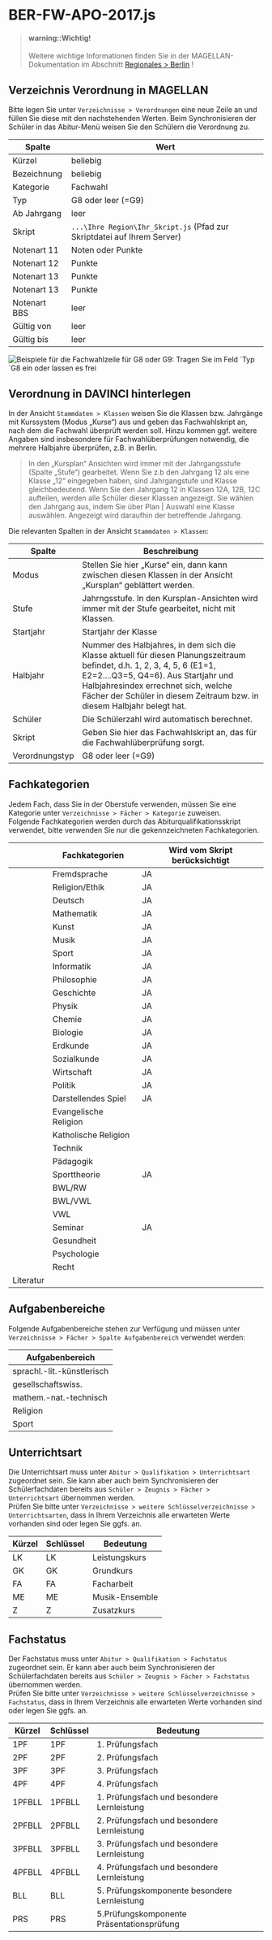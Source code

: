 # BER-FW-APO-2017.js

> #### warning::Wichtig!
>
> Weitere wichtige Informationen finden Sie in der MAGELLAN-Dokumentation im Abschnitt [Regionales &gt; Berlin](https://doc.magellan7.stueber.de/schulverwaltung/regionales/berlin/berlin/) !

## Verzeichnis Verordnung in MAGELLAN

Bitte legen Sie unter `Verzeichnisse > Verordnungen` eine neue Zeile an und füllen Sie diese mit den nachstehenden Werten. Beim Synchronisieren der Schüler in das Abitur-Menü weisen Sie den Schülern die Verordnung zu.

| Spalte | Wert |
| --- | --- |
| Kürzel | beliebig |
| Bezeichnung | beliebig |
| Kategorie | Fachwahl |
| Typ | G8 oder leer \(=G9\) |
| Ab Jahrgang | leer |
| Skript | `...\Ihre Region\Ihr_Skript.js` \(Pfad zur Skriptdatei auf Ihrem Server\) |
| Notenart 11 | Noten oder Punkte |
| Notenart 12 | Punkte |
| Notenart 13 | Punkte |
| Notenart 13 | Punkte |
| Notenart BBS | leer |
| Gültig von | leer |
| Gültig bis | leer |

![Beispiele für die Fachwahlzeile für G8 oder G9: Tragen Sie im Feld \`Typ \`G8 ein oder lassen es frei](/images/ber-apo-fw-2017.0.png)

## Verordnung in DAVINCI hinterlegen

In der Ansicht `Stammdaten > Klassen` weisen Sie die Klassen bzw. Jahrgänge mit Kurssystem \(Modus „Kurse“\) aus und geben das Fachwahlskript an, nach dem die Fachwahl überprüft werden soll. Hinzu kommen ggf. weitere Angaben sind insbesondere für Fachwahlüberprüfungen notwendig, die mehrere Halbjahre überprüfen, z.B. in Berlin.

> In den „Kursplan“ Ansichten wird immer mit der Jahrgangsstufe \(Spalte „Stufe“\) gearbeitet. Wenn Sie z.b den Jahrgang 12 als eine Klasse „12“ eingegeben haben, sind Jahrgangstufe und Klasse gleichbedeutend. Wenn Sie den Jahrgang 12 in Klassen 12A, 12B, 12C aufteilen, werden alle Schüler dieser Klassen angezeigt. Sie wählen den Jahrgang aus, indem Sie über Plan \| Auswahl eine Klasse auswählen. Angezeigt wird daraufhin der betreffende Jahrgang.

Die relevanten Spalten in der Ansicht `Stammdaten > Klassen`:

| Spalte | Beschreibung |
| --- | --- |
| Modus | Stellen Sie hier „Kurse“ ein, dann kann zwischen diesen Klassen in der Ansicht „Kursplan“ geblättert werden. |
| Stufe | Jahrngsstufe. In den Kursplan-Ansichten wird immer mit der Stufe gearbeitet, nicht mit Klassen. |
| Startjahr | Startjahr der Klasse |
| Halbjahr | Nummer des Halbjahres, in dem sich die Klasse aktuell für diesen Planungszeitraum befindet, d.h. 1, 2, 3, 4, 5, 6 \(E1=1, E2=2....Q3=5, Q4=6\). Aus Startjahr und Halbjahresindex errechnet sich, welche Fächer der Schüler in diesem Zeitraum bzw. in diesem Halbjahr belegt hat. |
| Schüler | Die Schülerzahl wird automatisch berechnet. |
| Skript | Geben Sie hier das Fachwahlskript an, das für die Fachwahlüberprüfung sorgt. |
| Verordnungstyp | G8 oder leer \(=G9\) |

## Fachkategorien

Jedem Fach, dass Sie in der Oberstufe verwenden, müssen Sie eine Kategorie unter `Verzeichnisse > Fächer > Kategorie` zuweisen.  
Folgende Fachkategorien werden durch das Abiturqualifikationsskript verwendet, bitte verwenden Sie nur die gekennzeichneten Fachkategorien.

|  | Fachkategorien | Wird vom Skript berücksichtigt |
| --- | --- | --- |
|  | Fremdsprache | JA |
|  | Religion/Ethik | JA |
|  | Deutsch | JA |
|  | Mathematik | JA |
|  | Kunst | JA |
|  | Musik | JA |
|  | Sport | JA |
|  | Informatik | JA |
|  | Philosophie | JA |
|  | Geschichte | JA |
|  | Physik | JA |
|  | Chemie | JA |
|  | Biologie | JA |
|  | Erdkunde | JA |
|  | Sozialkunde | JA |
|  | Wirtschaft | JA |
|  | Politik | JA |
|  | Darstellendes Spiel | JA |
|  | Evangelische Religion |  |
|  | Katholische Religion |  |
|  | Technik |  |
|  | Pädagogik |  |
|  | Sporttheorie | JA |
|  | BWL/RW |  |
|  | BWL/VWL |  |
|  | VWL |  |
|  | Seminar | JA |
|  | Gesundheit |  |
|  | Psychologie |  |
|  | Recht |  |
| Literatur |  |  |

## Aufgabenbereiche

Folgende Aufgabenbereiche stehen zur Verfügung und müssen unter `Verzeichnisse > Fächer > Spalte Aufgabenbereich` verwendet werden:

| Aufgabenbereich |
| --- |
| sprachl.-lit.-künstlerisch |
| gesellschaftswiss. |
| mathem.-nat.-technisch |
| Religion |
| Sport |

## Unterrichtsart

Die Unterrichtsart muss unter `Abitur > Qualifikation > Unterrichtsart` zugeordnet sein. Sie kann aber auch beim Synchronisieren der Schülerfachdaten bereits aus `Schüler > Zeugnis > Fächer > Unterrichtsart` übernommen werden.   
Prüfen Sie bitte unter `Verzeichnisse > weitere Schlüsselverzeichnisse > Unterrichtsarten`,  dass in Ihrem Verzeichnis alle erwarteten Werte vorhanden sind oder legen Sie ggfs. an.

| Kürzel | Schlüssel | Bedeutung |
| --- | --- | --- |
| LK | LK | Leistungskurs |
| GK | GK | Grundkurs |
| FA | FA | Facharbeit |
| ME | ME | Musik-Ensemble |
| Z | Z | Zusatzkurs |

## Fachstatus

Der Fachstatus muss unter `Abitur > Qualifikation > Fachstatus` zugeordnet sein. Er kann aber auch beim Synchronisieren der Schülerfachdaten bereits aus `Schüler > Zeugnis > Fächer > Fachstatus` übernommen werden.   
Prüfen Sie bitte unter `Verzeichnisse > weitere Schlüsselverzeichnisse > Fachstatus`,  dass in Ihrem Verzeichnis alle erwarteten Werte vorhanden sind oder legen Sie ggfs. an.

| Kürzel | Schlüssel | Bedeutung |
| --- | --- | --- |
| 1PF | 1PF | 1. Prüfungsfach |
| 2PF | 2PF | 2. Prüfungsfach |
| 3PF | 3PF | 3. Prüfungsfach |
| 4PF | 4PF | 4. Prüfungsfach |
| 1PFBLL | 1PFBLL | 1. Prüfungsfach und besondere Lernleistung |
| 2PFBLL | 2PFBLL | 2. Prüfungsfach und besondere Lernleistung |
| 3PFBLL | 3PFBLL | 3. Prüfungsfach und besondere Lernleistung |
| 4PFBLL | 4PFBLL | 4. Prüfungsfach und besondere Lernleistung |
| BLL | BLL | 5. Prüfungskomponente besondere Lernleistung |
| PRS | PRS | 5.Prüfungskomponente Präsentationsprüfung |




